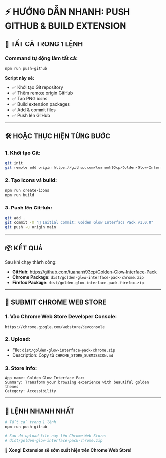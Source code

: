 # ⚡ HƯỚNG DẪN NHANH: PUSH GITHUB & BUILD EXTENSION

## 🚀 TẤT CẢ TRONG 1 LỆNH

### Command tự động làm tất cả:
```bash
npm run push-github
```

**Script này sẽ:**
- ✅ Khởi tạo Git repository
- ✅ Thêm remote origin GitHub
- ✅ Tạo PNG icons
- ✅ Build extension packages
- ✅ Add & commit files
- ✅ Push lên GitHub

---

## 🛠️ HOẶC THỰC HIỆN TỪNG BƯỚC

### 1. Khởi tạo Git:
```bash
git init
git remote add origin https://github.com/tuananh93cp/Golden-Glow-Interface-Pack.git
```

### 2. Tạo icons và build:
```bash
npm run create-icons
npm run build
```

### 3. Push lên GitHub:
```bash
git add .
git commit -m "🎉 Initial commit: Golden Glow Interface Pack v1.0.0"
git push -u origin main
```

---

## 📦 KẾT QUẢ

Sau khi chạy thành công:
- **GitHub**: https://github.com/tuananh93cp/Golden-Glow-Interface-Pack
- **Chrome Package**: `dist/golden-glow-interface-pack-chrome.zip`
- **Firefox Package**: `dist/golden-glow-interface-pack-firefox.zip`

---

## 🏪 SUBMIT CHROME WEB STORE

### 1. Vào Chrome Web Store Developer Console:
```
https://chrome.google.com/webstore/devconsole
```

### 2. Upload:
- File: `dist/golden-glow-interface-pack-chrome.zip`
- Description: Copy từ `CHROME_STORE_SUBMISSION.md`

### 3. Store Info:
```
App name: Golden Glow Interface Pack
Summary: Transform your browsing experience with beautiful golden themes
Category: Accessibility
```

---

## 🎯 LỆNH NHANH NHẤT

```bash
# Tất cả trong 1 lệnh
npm run push-github

# Sau đó upload file này lên Chrome Web Store:
# dist/golden-glow-interface-pack-chrome.zip
```

**🌟 Xong! Extension sẽ sớm xuất hiện trên Chrome Web Store!** 